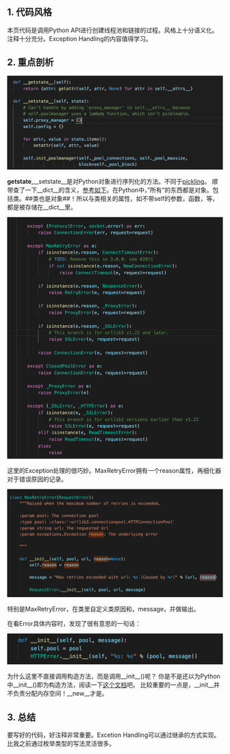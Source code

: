 ## 1. 代码风格
本页代码是调用Python API进行创建线程池和链接的过程。风格上十分语义化。注释十分充分。Exception Handling的内容值得学习。
## 2. 重点剖析
  ![image info](./1.png)
  
 __getstate__,__setstate__是对Python对象进行序列化的方法。不同于[pickling](https://docs.python.org/3/library/pickle.html)。
 顺带查了一下__dict__的含义，[参考如下](https://stackoverflow.com/questions/48029249/python-dict)。在Python中，”所有“的东西都是对象。包括类。##类也是对象##！所以与类相关的属性，如不带self的参数，函数，等，都是被存储在__dict__里。
  
  ![image info](./2.png)
  
  这里的Exception处理的很巧妙。MaxRetryError拥有一个reason属性，再细化器对于错误原因的记录。
  
  ![image info](./3.png)
    
  特别是MaxRetryError，在类里自定义类原因和，message，并做输出。
  
  在看Error具体内容时，发现了很有意思的一句话：
  
  ![image info](./4.png)
  
  为什么这里不直接调用构造方法，而是调用__init__()呢？
  你是不是还以为Python中__init__()即为构造方法，阅读一下[这个文档](https://blog.csdn.net/ffantastic/article/details/82025068)吧。
  比较重要的一点是，__init__并不负责分配内存空间！__new__才是。
  
  
## 3. 总结
要写好的代码，好注释非常重要。Excetion Handling可以通过继承的方式实现。比我之前通过枚举类型的写法灵活很多。
